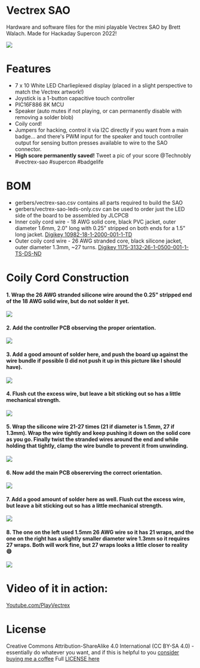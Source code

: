 # Vectrex SAO

Hardware and software files for the mini playable Vectrex SAO by Brett Walach.  Made for Hackaday Supercon 2022!

![](images/vectrex-sao.jpg)

# Features
- 7 x 10 White LED Charlieplexed display (placed in a slight perspective to match the Vectrex artwork!)
- Joystick is a 1-button capacitive touch controller
- PIC16F886 8K MCU
- Speaker (auto mutes if not playing, or can permanently disable with removing a solder blob)
- Coily cord!
- Jumpers for hacking, control it via I2C directly if you want from a main badge... and there's PWM input for the speaker and touch controller output for sensing button presses available to wire to the SAO connector.
- **High score permanently saved!** Tweet a pic of your score @Technobly #vectrex-sao #supercon #badgelife

# BOM

- gerbers/vectrex-sao.csv contains all parts required to build the SAO
- gerbers/vectrex-sao-leds-only.csv can be used to order just the LED side of the board to be assembled by JLCPCB
- Inner coily cord wire - 18 AWG solid core, black PVC jacket, outer diameter 1.6mm, 2.0" long with 0.25" stripped on both ends for a 1.5" long jacket. [Digikey 10982-18-1-2000-001-1-TD](https://www.digikey.com/en/products/detail/cnc-tech/10982-18-1-2000-001-1-TD/12749485)
- Outer coily cord wire - 26 AWG stranded core, black silicone jacket, outer diameter 1.3mm, ~27 turns. [Digikey 1175-3132-26-1-0500-001-1-TS-DS-ND](https://www.digikey.com/en/products/detail/cnc-tech/3132-26-1-0500-001-1-TS/15853654)

# Coily Cord Construction

#### 1. Wrap the 26 AWG stranded silicone wire around the 0.25" stripped end of the 18 AWG solid wire, but do not solder it yet.

![](images/coily1.jpg)

#### 2. Add the controller PCB observing the proper orientation.

![](images/coily2.jpg)

#### 3. Add a good amount of solder here, and push the board up against the wire bundle if possible (I did not push it up in this picture like I should have). 

![](images/coily3.jpg)

#### 4. Flush cut the excess wire, but leave a bit sticking out so has a little mechanical strength.

![](images/coily4.jpg)

#### 5. Wrap the silicone wire 21-27 times (21 if diameter is 1.5mm, 27 if 1.3mm).  Wrap the wire tightly and keep pushing it down on the solid core as you go.  Finally twist the stranded wires around the end and while holding that tightly, clamp the wire bundle to prevent it from unwinding.

![](images/coily5.jpg)

#### 6. Now add the main PCB obsererving the correct orientation.

![](images/coily6.jpg)

#### 7. Add a good amount of solder here as well. Flush cut the excess wire, but leave a bit sticking out so has a little mechanical strength.

![](images/coily7.jpg)

#### 8. The one on the left used 1.5mm 26 AWG wire so it has 21 wraps, and the one on the right has a slightly smaller diameter wire 1.3mm so it requires 27 wraps.  Both will work fine, but 27 wraps looks a little closer to reality :smile:

![](images/coily8.jpg)

# Video of it in action:

[Youtube.com/PlayVectrex](https://www.youtube.com/watch?v=_dLVXqdKwO0&ab_channel=PlayVectrex)

# License

Creative Commons Attribution-ShareAlike 4.0 International (CC BY-SA 4.0) - essentially do whatever you want, and if this is helpful to you [consider buying me a coffee](https://buymeacoffee.com/walach)  Full [LICENSE here](LICENSE)

